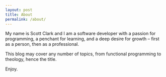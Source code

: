 ```yaml
---
layout: post
title: About
permalink: /about/
---
```


My name is Scott Clark and I am a software developer with a passion for programming, a penchant for learning, and a deep desire for growth – first as a person, then as a professional.

This blog may cover any number of topics, from functional programming to theology, hence the title.

Enjoy.

